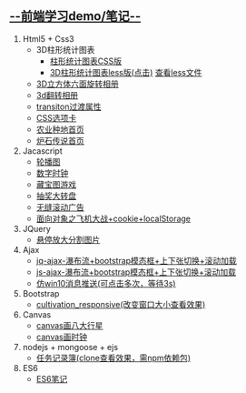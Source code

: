 ## [--前端学习demo/笔记--](https://chenzp1996.github.io/) ##
1. Html5 + Css3
    + 3D柱形统计图表
        + [柱形统计图表CSS版](https://chenzp1996.github.io/HTML%2BCSS/3D%E6%9F%B1%E5%BD%A2%E7%BB%9F%E8%AE%A1%E5%9B%BE%E8%A1%A8/20180810-3D%E6%9F%B1%E5%BD%A2%E7%BB%9F%E8%AE%A1%E5%9B%BE%E8%A1%A8CSS%E7%89%88/index.html)
        + [3D柱形统计图表less版(点击)](https://chenzp1996.github.io/HTML%2BCSS/3D%E6%9F%B1%E5%BD%A2%E7%BB%9F%E8%AE%A1%E5%9B%BE%E8%A1%A8/20180811-3D%E6%9F%B1%E5%BD%A2%E7%BB%9F%E8%AE%A1%E5%9B%BE%E8%A1%A8less%E7%89%88/index.html)
        [查看less文件](https://chenzp1996.github.io/HTML%2BCSS/3D%E6%9F%B1%E5%BD%A2%E7%BB%9F%E8%AE%A1%E5%9B%BE%E8%A1%A8/20180811-3D%E6%9F%B1%E5%BD%A2%E7%BB%9F%E8%AE%A1%E5%9B%BE%E8%A1%A8less%E7%89%88/less/styles.less)
    + [3D立方体六面旋转相册](https://chenzp1996.github.io/HTML%2BCSS/3D%E7%AB%8B%E6%96%B9%E4%BD%93%E7%9B%B8%E5%86%8C/index.html)
    + [3d翻转相册](https://chenzp1996.github.io/HTML%2BCSS/css3-3d%E6%97%8B%E8%BD%AC%E7%9B%B8%E5%86%8C/index.html)
    + [transiton过渡属性](https://chenzp1996.github.io/HTML+CSS/transition属性练习/transition/index.html)
    + [CSS选项卡](https://chenzp1996.github.io/HTML+CSS/tabControl%E9%80%89%E9%A1%B9%E5%8D%A1/gallery.html)
    + [农业种地首页](https://chenzp1996.github.io/HTML+CSS/cultivation/index.html)
    + [炉石传说首页](https://chenzp1996.github.io/HTML+CSS/%E7%82%89%E7%9F%B3%E4%BC%A0%E8%AF%B4%E9%A6%96%E9%A1%B5/index.html)
2. Jacascript
    + [轮播图](https://chenzp1996.github.io/Javascript/slideshow%E8%BD%AE%E6%92%AD%E5%9B%BE/slideAlbum.html)
    + [数字时钟](https://chenzp1996.github.io/Javascript/%E6%95%B0%E7%A0%81%E6%97%B6%E9%92%9F/digital_clock.html)
    + [藏宝图游戏](https://chenzp1996.github.io/Javascript/treasureMap%E8%97%8F%E5%AE%9D%E5%9B%BE%E6%B8%B8%E6%88%8F/treasureMap.html)
    + [抽奖大转盘](https://chenzp1996.github.io/Javascript/%E6%8A%BD%E5%A5%96-%E5%A4%A7%E8%BD%AC%E7%9B%98/lottery.html)
    + [无缝滚动广告](https://chenzp1996.github.io/Javascript/%E6%97%A0%E7%BC%9D%E6%BB%9A%E5%8A%A8/wufenghuadong.html)
    + [面向对象之飞机大战+cookie+localStorage](https://chenzp1996.github.io/Javascript/%E9%A3%9E%E6%9C%BA%E5%A4%A7%E6%88%98%EF%BC%88%E9%9D%A2%E5%90%91%E5%AF%B9%E8%B1%A1%EF%BC%89/index.html)
3. JQuery
    + [悬停放大分割图片](https://chenzp1996.github.io/jQuery/%E6%82%AC%E5%81%9C%E6%94%BE%E5%A4%A7%E5%88%86%E5%89%B2%E5%9B%BE%E7%89%87/index.html)
4. Ajax
    +  [jq-ajax-瀑布流+bootstrap模态框+上下张切换+滚动加载](https://chenzp1996.github.io/Ajax/jq-ajax-%E7%80%91%E5%B8%83%E6%B5%81+bootstrap%E6%A8%A1%E6%80%81%E6%A1%86+%E4%B8%8A%E4%B8%8B%E5%BC%A0%E5%88%87%E6%8D%A2+%E6%BB%9A%E5%8A%A8%E5%8A%A0%E8%BD%BD/index.html)
    + [js-ajax-瀑布流+bootstrap模态框+上下张切换+滚动加载](https://chenzp1996.github.io/Ajax/js-ajax-%E7%80%91%E5%B8%83%E6%B5%81+bootstrap%E6%A8%A1%E6%80%81%E6%A1%86+%E4%B8%8A%E4%B8%8B%E5%BC%A0%E5%88%87%E6%8D%A2+%E6%BB%9A%E5%8A%A8%E5%8A%A0%E8%BD%BD/index.html)
    + [仿win10消息推送(可点击多次，等待3s)](https://chenzp1996.github.io/Ajax/%E4%BB%BFwin10%E6%B6%88%E6%81%AF%E6%8E%A8%E9%80%81/toast.html)
5. Bootstrap
    + [cultivation_responsive(改变窗口大小查看效果)](https://chenzp1996.github.io/bootstrap/cultivation_responsive/index_responsive.html)
6. Canvas
   + [canvas画八大行星](https://chenzp1996.github.io/canvas/canvas%E7%94%BB%E5%85%AB%E5%A4%A7%E8%A1%8C%E6%98%9F/sun.html)
   + [canvas画时钟](https://chenzp1996.github.io/canvas/canvas%E7%94%BB%E6%97%B6%E9%92%9F/clock.html)
7. nodejs + mongoose + ejs
   + [任务记录簿(clone查看效果，需npm依赖包)](https://github.com/chenzp1996/chenzp1996.github.io/tree/master/nodejs%2Bmongodb%2Bejs/taskBook)
8. ES6
   + [ES6笔记](https://github.com/chenzp1996/chenzp1996.github.io/tree/master/ES6)
